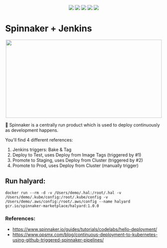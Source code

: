 <p align="center">
    <a href="https://www.apache.org/licenses/LICENSE-2.0" alt="license">
        <img src="https://img.shields.io/github/license/tomarv2/spinnaker" /></a>
    <a href="https://github.com/tomarv2/spinnaker/tags" alt="GitHub tag">
        <img src="https://img.shields.io/github/v/tag/tomarv2/spinnaker" /></a>
    <a href="https://stackoverflow.com/users/6679867/tomarv2" alt="Stack Exchange reputation">
        <img src="https://img.shields.io/stackexchange/stackoverflow/r/6679867"></a>
    <a href="https://discord.gg/XH975bzN" alt="chat on Discord">
        <img src="https://img.shields.io/discord/813961944443912223?logo=discord"></a>
    <a href="https://twitter.com/intent/follow?screen_name=varuntomar2019" alt="follow on Twitter">
        <img src="https://img.shields.io/twitter/follow/varuntomar2019?style=social&logo=twitter"></a>
</p>

# Spinnaker + Jenkins

<p align="center">
  <img width="500" height="250" src="https://files.gitter.im/tomarv2/NiDO/Screen-Shot-2020-04-10-at-4.48.56-PM.png">
</p>

:wave: Spinnaker is a centrally run product which is used to deploy continuously as development happens. 

You'll find 4 different references:

1. Jenkins triggers: Bake & Tag
2. Deploy to Test, uses Deploy from Image Tags (triggered by #1)
3. Promote to Staging, uses Deploy from Cluster (triggered by #2)
4. Promote to Prod, uses Deploy from Cluster (manually trigger)

## Run halyard:

```
docker run --rm -d -v /Users/demo/.hal:/root/.hal -v /Users/demo/.kube/config:/root/.kube/config -v /Users/demo/.aws/config:/root/.aws/config --name halyard gcr.io/spinnaker-marketplace/halyard:1.0.0
```

### References:

- https://www.spinnaker.io/guides/tutorials/codelabs/hello-deployment/
- https://www.opsmx.com/blog/continuous-deployment-to-kubernetes-using-github-triggered-spinnaker-pipelines/